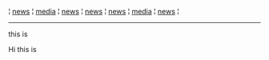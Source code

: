 
¦ [news](news.md) ¦ [media](media.md) ¦ [news](news.md) ¦ [news](news.md) ¦ [news](news.md) ¦ [media](media.md) ¦ [news](news.md) ¦ 

---
this is

Hi this is 